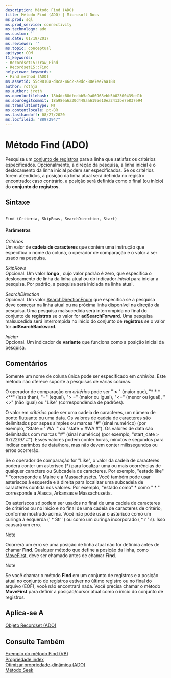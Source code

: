 ```yaml
---
description: Método Find (ADO)
title: Método Find (ADO) | Microsoft Docs
ms.prod: sql
ms.prod_service: connectivity
ms.technology: ado
ms.custom: ''
ms.date: 01/19/2017
ms.reviewer: ''
ms.topic: conceptual
apitype: COM
f1_keywords:
- Recordset15::raw_Find
- Recordset15::Find
helpviewer_keywords:
- Find method [ADO]
ms.assetid: 55c9810a-d8ca-46c2-a9dc-80e7ee7aa188
author: rothja
ms.author: jroth
ms.openlocfilehash: 18b4dc88dfedbb5a9a06968ebb5b02300439ed1b
ms.sourcegitcommit: 18a98ea6a30d448aa6195e10ea2413be7e837e94
ms.translationtype: MT
ms.contentlocale: pt-BR
ms.lasthandoff: 08/27/2020
ms.locfileid: "88972947"
---
```

# <a name="find-method-ado"></a>Método Find (ADO)
Pesquisa um [conjunto de registros](./recordset-object-ado.md) para a linha que satisfaz os critérios especificados. Opcionalmente, a direção da pesquisa, a linha inicial e o deslocamento da linha inicial podem ser especificados. Se os critérios forem atendidos, a posição da linha atual será definida no registro encontrado; caso contrário, a posição será definida como o final (ou início) do **conjunto de registros**.  
  
## <a name="syntax"></a>Sintaxe  
  
```  
  
Find (Criteria, SkipRows, SearchDirection, Start)  
```  
  
#### <a name="parameters"></a>Parâmetros  
 *Critérios*  
 Um valor de **cadeia de caracteres** que contém uma instrução que especifica o nome da coluna, o operador de comparação e o valor a ser usado na pesquisa.  
  
 *SkipRows*  
 Opcional. Um valor **longo** , cujo valor padrão é zero, que especifica o deslocamento de linha da linha atual ou do indicador *inicial* para iniciar a pesquisa. Por padrão, a pesquisa será iniciada na linha atual.  
  
 *SearchDirection*  
 Opcional. Um valor [SearchDirectionEnum](./searchdirectionenum.md) que especifica se a pesquisa deve começar na linha atual ou na próxima linha disponível na direção da pesquisa. Uma pesquisa malsucedida será interrompida no final do conjunto de **registros** se o valor for **adSearchForward**. Uma pesquisa malsucedida será interrompida no início do conjunto de **registros** se o valor for **adSearchBackward**.  
  
 *Iniciar*  
 Opcional. Um indicador de **variante** que funciona como a posição inicial da pesquisa.  
  
## <a name="remarks"></a>Comentários  
 Somente um nome de coluna única pode ser especificado em *critérios*. Este método não oferece suporte a pesquisas de várias colunas.  
  
 O operador de comparação em *critérios* pode ser " **>** " (maior que), "* * * \<**" (less than), "=" (equal), "> =" (maior ou igual), "<=" (menor ou igual), "<>" (não igual) ou "Like" (correspondência de padrões).  
  
 O valor em *critérios* pode ser uma cadeia de caracteres, um número de ponto flutuante ou uma data. Os valores de cadeia de caracteres são delimitados por aspas simples ou marcas "#" (sinal numérico) (por exemplo, "State = ' WA '" ou "state = #WA #"). Os valores de data são delimitados com marcas "#" (sinal numérico) (por exemplo, "start_date > #7/22/97 #"). Esses valores podem conter horas, minutos e segundos para indicar carimbos de data/hora, mas não devem conter milissegundos ou erros ocorrerão.  
  
 Se o operador de comparação for "Like", o valor da cadeia de caracteres poderá conter um asterisco (*) para localizar uma ou mais ocorrências de qualquer caractere ou Subcadeia de caracteres. Por exemplo, "estado like" \* "corresponde a Maine e a Massachusetts. Você também pode usar asteriscos à esquerda e à direita para localizar uma subcadeia de caracteres contida nos valores. Por exemplo, "estado como" \* como " \* " corresponde a Alasca, Arkansas e Massachusetts.  
  
 Os asteriscos só podem ser usados no final de uma cadeia de caracteres de critérios ou no início e no final de uma cadeia de caracteres de critério, conforme mostrado acima. Você não pode usar o asterisco como um curinga à esquerda (' * Str ') ou como um curinga incorporado ( \* r ' s). Isso causará um erro.  
  
> [!NOTE]
>  Ocorrerá um erro se uma posição de linha atual não for definida antes de chamar **Find**. Qualquer método que define a posição da linha, como [MoveFirst](./movefirst-movelast-movenext-and-moveprevious-methods-ado.md), deve ser chamado antes de chamar **Find**.  
  
> [!NOTE]
>  Se você chamar o método **Find** em um conjunto de registros e a posição atual no conjunto de registros estiver no último registro ou no final do arquivo (EOF), você não encontrará nada. Você precisa chamar o método **MoveFirst** para definir a posição/cursor atual como o início do conjunto de registros.  
  
## <a name="applies-to"></a>Aplica-se A  
 [Objeto Recordset (ADO)](./recordset-object-ado.md)  
  
## <a name="see-also"></a>Consulte Também  
 [Exemplo do método Find (VB)](./find-method-example-vb.md)   
 [Propriedade index](./index-property.md)   
 [Otimizar propriedade-dinâmica (ADO)](./optimize-property-dynamic-ado.md)   
 [Método Seek](./seek-method.md)